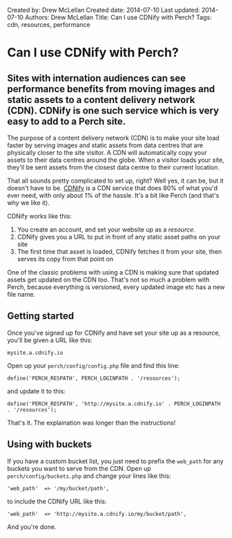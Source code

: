 Created by: Drew McLellan
Created date: 2014-07-10
Last updated: 2014-07-10
Authors: Drew McLellan
Title: Can I use CDNify with Perch?
Tags: cdn, resources, performance

# Can I use CDNify with Perch?

## Sites with internation audiences can see performance benefits from moving images and static assets to a content delivery network (CDN). CDNify is one such service which is very easy to add to a Perch site.

The purpose of a content delivery network (CDN) is to make your site load faster by serving images and static assets from data centres that are physically closer to the site visitor. A CDN will automatically copy your assets to their data centres around the globe. When a visitor loads your site, they'll be sent assets from the closest data centre to their current location.

That all sounds pretty complicated to set up, right? Well yes, it can be, but it doesn't have to be. [CDNify](https://cdnify.com/) is a CDN service that does 80% of what you'd ever need, with only about 1% of the hassle. It's a bit like Perch (and that's why we like it).

CDNify works like this:

1. You create an account, and set your website up as a _resource_.
2. CDNify gives you a URL to put in front of any static asset paths on your site
3. The first time that asset is loaded, CDNify fetches it from your site, then serves its copy from that point on

One of the classic problems with using a CDN is making sure that updated assets get updated on the CDN too. That's not so much a problem with Perch, because everything is versioned, every updated image etc has a new file name.

## Getting started

Once you've signed up for CDNify and have set your site up as a resource, you'll be given a URL like this:

    mysite.a.cdnify.io

Open up your `perch/config/config.php` file and find this line:

    define('PERCH_RESPATH', PERCH_LOGINPATH . '/resources');

and update it to this:

    define('PERCH_RESPATH', 'http://mysite.a.cdnify.io' . PERCH_LOGINPATH . '/resources');

That's it. The explaination was longer than the instructions!

## Using with buckets

If you have a custom bucket list, you just need to prefix the `web_path` for any buckets you want to serve from the CDN. Open up `perch/config/buckets.php` and change your lines like this:

    'web_path'  => '/my/bucket/path',

to include the CDNify URL like this:

    'web_path'  => 'http://mysite.a.cdnify.io/my/bucket/path',

And you're done.